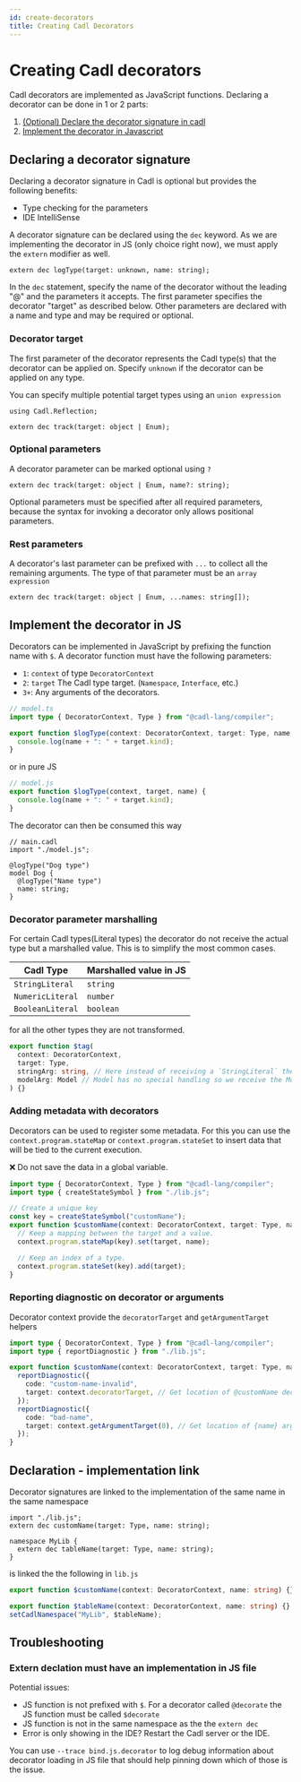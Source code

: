 ```yaml
---
id: create-decorators
title: Creating Cadl Decorators
---
```


# Creating Cadl decorators

Cadl decorators are implemented as JavaScript functions. Declaring a decorator can be done in 1 or 2 parts:

1. [(Optional) Declare the decorator signature in cadl](#declaring-a-decorator-signature)
2. [Implement the decorator in Javascript](#implement-the-decorator-in-js)

## Declaring a decorator signature

Declaring a decorator signature in Cadl is optional but provides the following benefits:

- Type checking for the parameters
- IDE IntelliSense

A decorator signature can be declared using the `dec` keyword. As we are implementing the decorator in JS (only choice right now), we must apply the `extern` modifier as well.

```cadl
extern dec logType(target: unknown, name: string);
```

In the `dec` statement, specify the name of the decorator without the leading "@" and the parameters it accepts.
The first parameter specifies the decorator "target" as described below. Other parameters are declared with a name and type and may be required or optional.

### Decorator target

The first parameter of the decorator represents the Cadl type(s) that the decorator can be applied on.
Specify `unknown` if the decorator can be applied on any type.

You can specify multiple potential target types using an `union expression`

```cadl
using Cadl.Reflection;

extern dec track(target: object | Enum);
```

### Optional parameters

A decorator parameter can be marked optional using `?`

```cadl
extern dec track(target: object | Enum, name?: string);
```

Optional parameters must be specified after all required parameters,
because the syntax for invoking a decorator only allows positional parameters.

### Rest parameters

A decorator's last parameter can be prefixed with `...` to collect all the remaining arguments. The type of that parameter must be an `array expression`

```cadl
extern dec track(target: object | Enum, ...names: string[]);
```

## Implement the decorator in JS

Decorators can be implemented in JavaScript by prefixing the function name with `$`. A decorator function must have the following parameters:

- `1`: `context` of type `DecoratorContext`
- `2`: `target` The Cadl type target. (`Namespace`, `Interface`, etc.)
- `3+`: Any arguments of the decorators.

```ts
// model.ts
import type { DecoratorContext, Type } from "@cadl-lang/compiler";

export function $logType(context: DecoratorContext, target: Type, name: string) {
  console.log(name + ": " + target.kind);
}
```

or in pure JS

```ts
// model.js
export function $logType(context, target, name) {
  console.log(name + ": " + target.kind);
}
```

The decorator can then be consumed this way

```cadl
// main.cadl
import "./model.js";

@logType("Dog type")
model Dog {
  @logType("Name type")
  name: string;
}
```

### Decorator parameter marshalling

For certain Cadl types(Literal types) the decorator do not receive the actual type but a marshalled value. This is to simplify the most common cases.

| Cadl Type        | Marshalled value in JS |
| ---------------- | ---------------------- |
| `StringLiteral`  | `string`               |
| `NumericLiteral` | `number`               |
| `BooleanLiteral` | `boolean`              |

for all the other types they are not transformed.

```ts
export function $tag(
  context: DecoratorContext,
  target: Type,
  stringArg: string, // Here instead of receiving a `StringLiteral` the string value is being sent.
  modelArg: Model // Model has no special handling so we receive the Model type
) {}
```

### Adding metadata with decorators

Decorators can be used to register some metadata. For this you can use the `context.program.stateMap` or `context.program.stateSet` to insert data that will be tied to the current execution.

❌ Do not save the data in a global variable.

```ts
import type { DecoratorContext, Type } from "@cadl-lang/compiler";
import type { createStateSymbol } from "./lib.js";

// Create a unique key
const key = createStateSymbol("customName");
export function $customName(context: DecoratorContext, target: Type, name: string) {
  // Keep a mapping between the target and a value.
  context.program.stateMap(key).set(target, name);

  // Keep an index of a type.
  context.program.stateSet(key).add(target);
}
```

### Reporting diagnostic on decorator or arguments

Decorator context provide the `decoratorTarget` and `getArgumentTarget` helpers

```ts
import type { DecoratorContext, Type } from "@cadl-lang/compiler";
import type { reportDiagnostic } from "./lib.js";

export function $customName(context: DecoratorContext, target: Type, name: string) {
  reportDiagnostic({
    code: "custom-name-invalid",
    target: context.decoratorTarget, // Get location of @customName decorator in cadl document.
  });
  reportDiagnostic({
    code: "bad-name",
    target: context.getArgumentTarget(0), // Get location of {name} argument in cadl document.
  });
}
```

## Declaration - implementation link

Decorator signatures are linked to the implementation of the same name in the same namespace

```cadl
import "./lib.js";
extern dec customName(target: Type, name: string);

namespace MyLib {
  extern dec tableName(target: Type, name: string);
}
```

is linked the the following in `lib.js`

```ts
export function $customName(context: DecoratorContext, name: string) {}

export function $tableName(context: DecoratorContext, name: string) {}
setCadlNamespace("MyLib", $tableName);
```

## Troubleshooting

### Extern declation must have an implementation in JS file

Potential issues:

- JS function is not prefixed with `$`. For a decorator called `@decorate` the JS function must be called `$decorate`
- JS function is not in the same namespace as the the `extern dec`
- Error is only showing in the IDE? Restart the Cadl server or the IDE.

You can use `--trace bind.js.decorator` to log debug information about decorator loading in JS file that should help pinning down which of those is the issue.
